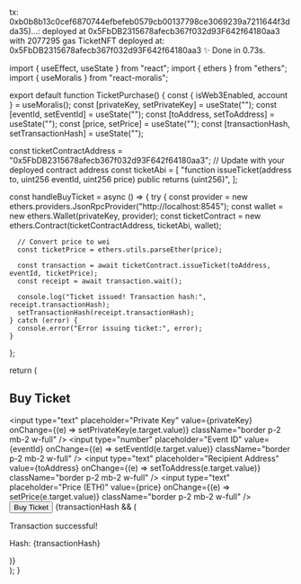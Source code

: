 tx: 0xb0b8b13c0cef6870744efbefeb0579cb00137798ce3069239a7211644f3dda35)...: deployed at 0x5FbDB2315678afecb367f032d93F642f64180aa3 with 2077295 gas
TicketNFT deployed at: 0x5FbDB2315678afecb367f032d93F642f64180aa3
✨  Done in 0.73s.

import { useEffect, useState } from "react";
import { ethers } from "ethers";
import { useMoralis } from "react-moralis";

export default function TicketPurchase() {
  const { isWeb3Enabled, account } = useMoralis();
  const [privateKey, setPrivateKey] = useState("");
  const [eventId, setEventId] = useState("");
  const [toAddress, setToAddress] = useState("");
  const [price, setPrice] = useState("");
  const [transactionHash, setTransactionHash] = useState("");

  const ticketContractAddress = "0x5FbDB2315678afecb367f032d93F642f64180aa3"; // Update with your deployed contract address
  const ticketAbi = [
    "function issueTicket(address to, uint256 eventId, uint256 price) public returns (uint256)",
  ];

  const handleBuyTicket = async () => {
    try {
      const provider = new ethers.providers.JsonRpcProvider("http://localhost:8545");
      const wallet = new ethers.Wallet(privateKey, provider);
      const ticketContract = new ethers.Contract(ticketContractAddress, ticketAbi, wallet);

      // Convert price to wei
      const ticketPrice = ethers.utils.parseEther(price);

      const transaction = await ticketContract.issueTicket(toAddress, eventId, ticketPrice);
      const receipt = await transaction.wait();

      console.log("Ticket issued! Transaction hash:", receipt.transactionHash);
      setTransactionHash(receipt.transactionHash);
    } catch (error) {
      console.error("Error issuing ticket:", error);
    }
  };

  return (
    <div className="p-4">
      <h2 className="text-2xl font-bold mb-4">Buy Ticket</h2>
      <input
        type="text"
        placeholder="Private Key"
        value={privateKey}
        onChange={(e) => setPrivateKey(e.target.value)}
        className="border p-2 mb-2 w-full"
      />
      <input
        type="number"
        placeholder="Event ID"
        value={eventId}
        onChange={(e) => setEventId(e.target.value)}
        className="border p-2 mb-2 w-full"
      />
      <input
        type="text"
        placeholder="Recipient Address"
        value={toAddress}
        onChange={(e) => setToAddress(e.target.value)}
        className="border p-2 mb-2 w-full"
      />
      <input
        type="text"
        placeholder="Price (ETH)"
        value={price}
        onChange={(e) => setPrice(e.target.value)}
        className="border p-2 mb-2 w-full"
      />
      <button
        onClick={handleBuyTicket}
        className="bg-blue-500 text-white p-2 rounded"
      >
        Buy Ticket
      </button>
      {transactionHash && (
        <div className="mt-4">
          <p>Transaction successful!</p>
          <p>Hash: {transactionHash}</p>
        </div>
      )}
    </div>
  );
}
